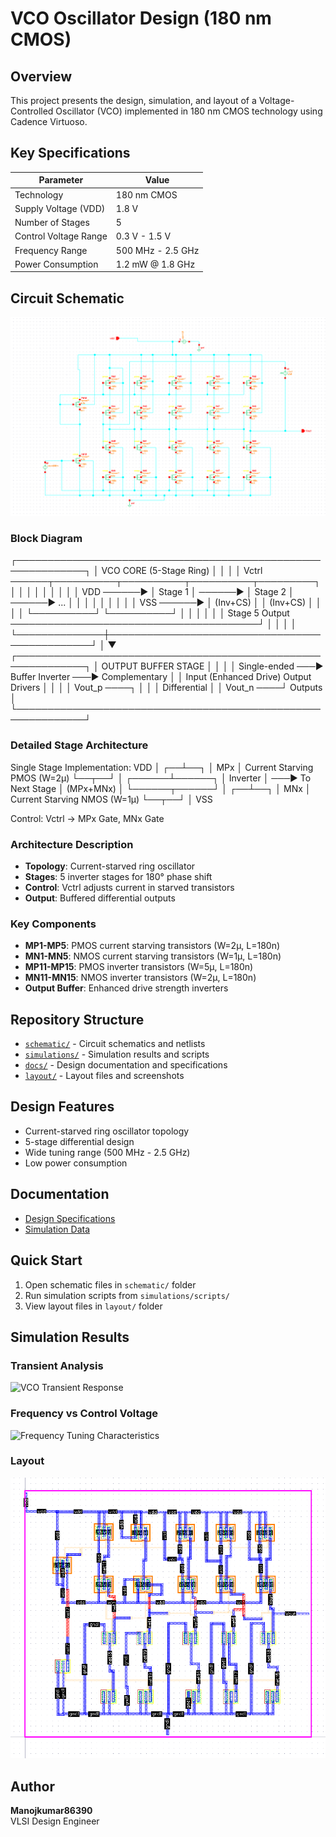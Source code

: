 # VCO Oscillator Design (180 nm CMOS)

## Overview
This project presents the design, simulation, and layout of a Voltage-Controlled Oscillator (VCO) implemented in 180 nm CMOS technology using Cadence Virtuoso.

## Key Specifications
| Parameter              | Value                     |
|------------------------|---------------------------|
| Technology             | 180 nm CMOS               |
| Supply Voltage (VDD)   | 1.8 V                     |
| Number of Stages       | 5                         |
| Control Voltage Range  | 0.3 V - 1.5 V             |
| Frequency Range        | 500 MHz - 2.5 GHz         |
| Power Consumption      | 1.2 mW @ 1.8 GHz          |

## Circuit Schematic

![VCO Schematic Diagram](schematic/vcoschematic.png)

### Block Diagram
┌─────────────────────────────────────────────────────────────┐
│ VCO CORE (5-Stage Ring) │
│ │
│ Vctrl ──────┬──────────┬──────────┬──────────┬─────────┐ │
│ │ │ │ │ │ │
│ VDD ──────► │ Stage 1 │ ──────► │ Stage 2 │ ──────► ... │
│ │ │ │ │ │ │
│ VSS ──────► │ (Inv+CS) │ │ (Inv+CS) │ │ │
│ └──────────┘ └──────────┘ │ │
│ │ │
│ Stage 5 Output ────────────────────────────────────────┘ │
│ │ │
└──────────────┼───────────────────────────────────────────────┘
│
▼
┌─────────────────────────────────────────────────────────────┐
│ OUTPUT BUFFER STAGE │
│ │
│ Single-ended ───► Buffer Inverter ───► Complementary │
│ Input (Enhanced Drive) Output Drivers │
│ │
│ Vout_p ────┐ │
│ │ Differential │
│ Vout_n ────┘ Outputs │
└─────────────────────────────────────────────────────────────┘

### Detailed Stage Architecture

Single Stage Implementation:
VDD
│
┌──┴──┐
│ MPx │ Current Starving PMOS (W=2μ)
└──┬──┘
│
┌──────┴──────┐
│ Inverter │ ───► To Next Stage
│ (MPx+MNx) │
└──────┬──────┘
│
┌──┴──┐
│ MNx │ Current Starving NMOS (W=1μ)
└──┬──┘
│
VSS

Control: Vctrl → MPx Gate, MNx Gate

### Architecture Description
- **Topology**: Current-starved ring oscillator
- **Stages**: 5 inverter stages for 180° phase shift
- **Control**: Vctrl adjusts current in starved transistors
- **Output**: Buffered differential outputs

### Key Components
- **MP1-MP5**: PMOS current starving transistors (W=2μ, L=180n)
- **MN1-MN5**: NMOS current starving transistors (W=1μ, L=180n)  
- **MP11-MP15**: PMOS inverter transistors (W=5μ, L=180n)
- **MN11-MN15**: NMOS inverter transistors (W=2μ, L=180n)
- **Output Buffer**: Enhanced drive strength inverters

## Repository Structure
- [`schematic/`](schematic/) - Circuit schematics and netlists
- [`simulations/`](simulations/) - Simulation results and scripts
- [`docs/`](docs/) - Design documentation and specifications
- [`layout/`](layout/) - Layout files and screenshots

## Design Features
- Current-starved ring oscillator topology
- 5-stage differential design
- Wide tuning range (500 MHz - 2.5 GHz)
- Low power consumption

## Documentation
- [Design Specifications](docs/design_specifications.md)
- [Simulation Data](simulations/vco_output_data.csv)

## Quick Start
1. Open schematic files in `schematic/` folder
2. Run simulation scripts from `simulations/scripts/`
3. View layout files in `layout/` folder

## Simulation Results

### Transient Analysis
![VCO Transient Response](simulations/vco_transient_sim.png)

### Frequency vs Control Voltage
![Frequency Tuning Characteristics](simulations/vco_frequency_vs_vctrl.png)

### Layout
![VCO Layout](layout/vcolayout.png)

## Author
**Manojkumar86390**  
VLSI Design Engineer


